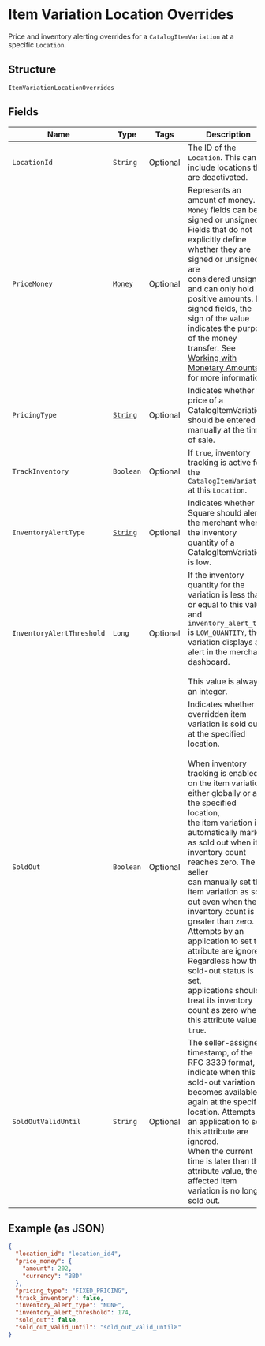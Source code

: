 
# Item Variation Location Overrides

Price and inventory alerting overrides for a `CatalogItemVariation` at a specific `Location`.

## Structure

`ItemVariationLocationOverrides`

## Fields

| Name | Type | Tags | Description | Getter |
|  --- | --- | --- | --- | --- |
| `LocationId` | `String` | Optional | The ID of the `Location`. This can include locations that are deactivated. | String getLocationId() |
| `PriceMoney` | [`Money`](../../doc/models/money.md) | Optional | Represents an amount of money. `Money` fields can be signed or unsigned.<br>Fields that do not explicitly define whether they are signed or unsigned are<br>considered unsigned and can only hold positive amounts. For signed fields, the<br>sign of the value indicates the purpose of the money transfer. See<br>[Working with Monetary Amounts](https://developer.squareup.com/docs/build-basics/working-with-monetary-amounts)<br>for more information. | Money getPriceMoney() |
| `PricingType` | [`String`](../../doc/models/catalog-pricing-type.md) | Optional | Indicates whether the price of a CatalogItemVariation should be entered manually at the time of sale. | String getPricingType() |
| `TrackInventory` | `Boolean` | Optional | If `true`, inventory tracking is active for the `CatalogItemVariation` at this `Location`. | Boolean getTrackInventory() |
| `InventoryAlertType` | [`String`](../../doc/models/inventory-alert-type.md) | Optional | Indicates whether Square should alert the merchant when the inventory quantity of a CatalogItemVariation is low. | String getInventoryAlertType() |
| `InventoryAlertThreshold` | `Long` | Optional | If the inventory quantity for the variation is less than or equal to this value and `inventory_alert_type`<br>is `LOW_QUANTITY`, the variation displays an alert in the merchant dashboard.<br><br>This value is always an integer. | Long getInventoryAlertThreshold() |
| `SoldOut` | `Boolean` | Optional | Indicates whether the overridden item variation is sold out at the specified location.<br><br>When inventory tracking is enabled on the item variation either globally or at the specified location,<br>the item variation is automatically marked as sold out when its inventory count reaches zero. The seller<br>can manually set the item variation as sold out even when the inventory count is greater than zero.<br>Attempts by an application to set this attribute are ignored. Regardless how the sold-out status is set,<br>applications should treat its inventory count as zero when this attribute value is `true`. | Boolean getSoldOut() |
| `SoldOutValidUntil` | `String` | Optional | The seller-assigned timestamp, of the RFC 3339 format, to indicate when this sold-out variation<br>becomes available again at the specified location. Attempts by an application to set this attribute are ignored.<br>When the current time is later than this attribute value, the affected item variation is no longer sold out. | String getSoldOutValidUntil() |

## Example (as JSON)

```json
{
  "location_id": "location_id4",
  "price_money": {
    "amount": 202,
    "currency": "BBD"
  },
  "pricing_type": "FIXED_PRICING",
  "track_inventory": false,
  "inventory_alert_type": "NONE",
  "inventory_alert_threshold": 174,
  "sold_out": false,
  "sold_out_valid_until": "sold_out_valid_until8"
}
```

